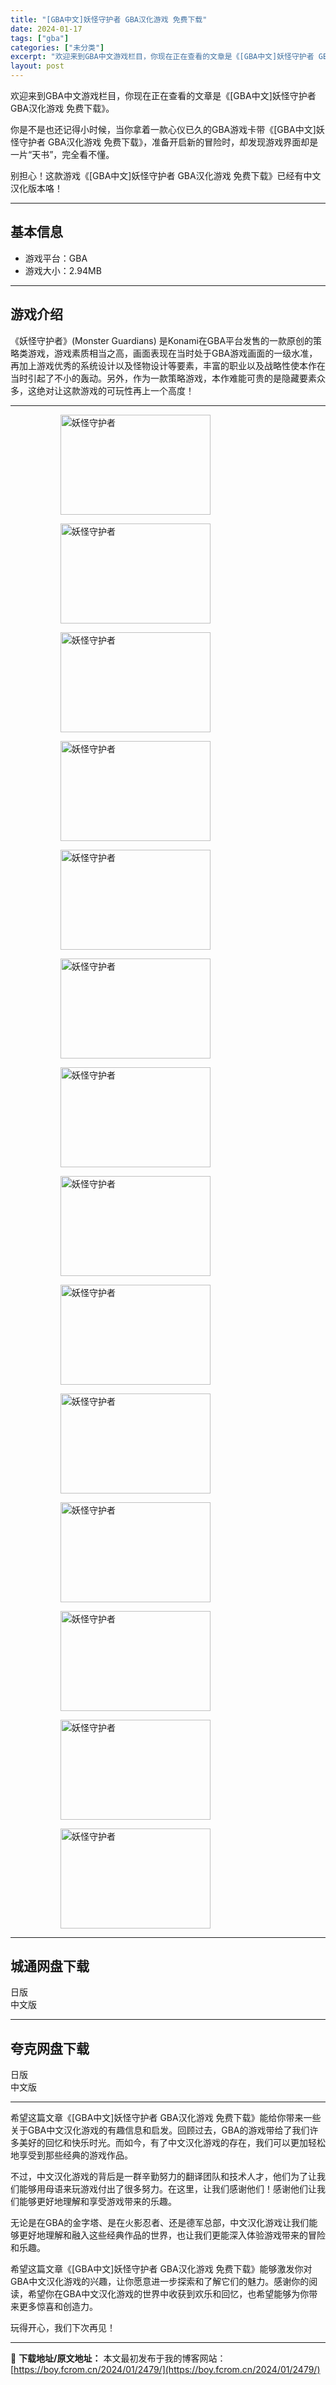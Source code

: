 ```yaml
---
title: "[GBA中文]妖怪守护者 GBA汉化游戏 免费下载"
date: 2024-01-17
tags: ["gba"]
categories: ["未分类"]
excerpt: "欢迎来到GBA中文游戏栏目，你现在正在查看的文章是《[GBA中文]妖怪守护者 GBA汉化游戏 免费下载》。 你是不是也还记得小时候，当你拿着一款心仪已久的GBA游戏卡带《[GBA中文]妖怪守护者 GBA汉化游戏 免费下载》，准备开启新的冒险时，却发现游戏界面却是一片“天书”，完全看不懂。 别担心！这&hellip;"
layout: post
---
```


欢迎来到GBA中文游戏栏目，你现在正在查看的文章是《[GBA中文]妖怪守护者 GBA汉化游戏 免费下载》。

你是不是也还记得小时候，当你拿着一款心仪已久的GBA游戏卡带《[GBA中文]妖怪守护者 GBA汉化游戏 免费下载》，准备开启新的冒险时，却发现游戏界面却是一片“天书”，完全看不懂。

别担心！这款游戏《[GBA中文]妖怪守护者 GBA汉化游戏 免费下载》已经有中文汉化版本咯！ <hr><h2>&#22522;&#26412;&#20449;&#24687;</h2> <ul><li>&#28216;&#25103;&#24179;&#21488;&#65306;GBA</li><li>&#28216;&#25103;&#22823;&#23567;&#65306;2.94MB</li></ul><hr><h2>&#28216;&#25103;&#20171;&#32461;</h2> &#12298;&#22934;&#24618;&#23432;&#25252;&#32773;&#12299;(Monster Guardians) &#26159;Konami&#22312;GBA&#24179;&#21488;&#21457;&#21806;&#30340;&#19968;&#27454;&#21407;&#21019;&#30340;&#31574;&#30053;&#31867;&#28216;&#25103;&#65292;&#28216;&#25103;&#32032;&#36136;&#30456;&#24403;&#20043;&#39640;&#65292;&#30011;&#38754;&#34920;&#29616;&#22312;&#24403;&#26102;&#22788;&#20110;GBA&#28216;&#25103;&#30011;&#38754;&#30340;&#19968;&#32423;&#27700;&#20934;&#65292;&#20877;&#21152;&#19978;&#28216;&#25103;&#20248;&#31168;&#30340;&#31995;&#32479;&#35774;&#35745;&#20197;&#21450;&#24618;&#29289;&#35774;&#35745;&#31561;&#35201;&#32032;&#65292;&#20016;&#23500;&#30340;&#32844;&#19994;&#20197;&#21450;&#25112;&#30053;&#24615;&#20351;&#26412;&#20316;&#22312;&#24403;&#26102;&#24341;&#36215;&#20102;&#19981;&#23567;&#30340;&#36720;&#21160;&#12290;&#21478;&#22806;&#65292;&#20316;&#20026;&#19968;&#27454;&#31574;&#30053;&#28216;&#25103;&#65292;&#26412;&#20316;&#38590;&#33021;&#21487;&#36149;&#30340;&#26159;&#38544;&#34255;&#35201;&#32032;&#20247;&#22810;&#65292;&#36825;&#32477;&#23545;&#35753;&#36825;&#27454;&#28216;&#25103;&#30340;&#21487;&#29609;&#24615;&#20877;&#19978;&#19968;&#20010;&#39640;&#24230;&#65281; <hr><figure><figure><img loading="lazy" decoding="async" width="240" height="160" data-id="4859" src="https://boy.fcrom.cn/wp-content/uploads/2024/01/20240116_65a63f5872a32.png" title="&#22934;&#24618;&#23432;&#25252;&#32773;-1" alt="妖怪守护者"></figure><figure><img loading="lazy" decoding="async" width="240" height="160" data-id="4860" src="https://boy.fcrom.cn/wp-content/uploads/2024/01/20240116_65a63f5898800.png" title="&#22934;&#24618;&#23432;&#25252;&#32773;-2" alt="妖怪守护者"></figure><figure><img loading="lazy" decoding="async" width="240" height="160" data-id="4861" src="https://boy.fcrom.cn/wp-content/uploads/2024/01/20240116_65a63f58bd6c9.png" title="&#22934;&#24618;&#23432;&#25252;&#32773;-3" alt="妖怪守护者"></figure><figure><img loading="lazy" decoding="async" width="240" height="160" data-id="4862" src="https://boy.fcrom.cn/wp-content/uploads/2024/01/20240116_65a63f59015ca.png" title="&#22934;&#24618;&#23432;&#25252;&#32773;-4" alt="妖怪守护者"></figure><figure><img loading="lazy" decoding="async" width="240" height="160" data-id="4863" src="https://boy.fcrom.cn/wp-content/uploads/2024/01/20240116_65a63f592fe87.png" title="&#22934;&#24618;&#23432;&#25252;&#32773;-5" alt="妖怪守护者"></figure><figure><img loading="lazy" decoding="async" width="240" height="160" data-id="4864" src="https://boy.fcrom.cn/wp-content/uploads/2024/01/20240116_65a63f595943e.png" title="&#22934;&#24618;&#23432;&#25252;&#32773;-6" alt="妖怪守护者"></figure><figure><img loading="lazy" decoding="async" width="240" height="160" data-id="4865" src="https://boy.fcrom.cn/wp-content/uploads/2024/01/20240116_65a63f597f837.png" title="&#22934;&#24618;&#23432;&#25252;&#32773;" alt="妖怪守护者"></figure><figure><img loading="lazy" decoding="async" width="240" height="160" data-id="4866" src="https://boy.fcrom.cn/wp-content/uploads/2024/01/20240116_65a63f59ad7ed.png" title="&#22934;&#24618;&#23432;&#25252;&#32773;" alt="妖怪守护者"></figure><figure><img loading="lazy" decoding="async" width="240" height="160" data-id="4867" src="https://boy.fcrom.cn/wp-content/uploads/2024/01/20240116_65a63f59cb3f3.png" title="&#22934;&#24618;&#23432;&#25252;&#32773;" alt="妖怪守护者"></figure><figure><img loading="lazy" decoding="async" width="240" height="160" data-id="4857" src="https://boy.fcrom.cn/wp-content/uploads/2024/01/20240116_65a63f59f370b.png" title="&#22934;&#24618;&#23432;&#25252;&#32773;" alt="妖怪守护者"></figure><figure><img loading="lazy" decoding="async" width="240" height="160" data-id="4868" src="https://boy.fcrom.cn/wp-content/uploads/2024/01/20240116_65a63f5a245a5.png" title="&#22934;&#24618;&#23432;&#25252;&#32773;" alt="妖怪守护者"></figure><figure><img loading="lazy" decoding="async" width="240" height="160" data-id="4869" src="https://boy.fcrom.cn/wp-content/uploads/2024/01/20240116_65a63f5a499ce.png" title="&#22934;&#24618;&#23432;&#25252;&#32773;" alt="妖怪守护者"></figure><figure><img loading="lazy" decoding="async" width="240" height="160" data-id="4856" src="https://boy.fcrom.cn/wp-content/uploads/2024/01/20240116_65a63f5a6d752.png" title="&#22934;&#24618;&#23432;&#25252;&#32773;" alt="妖怪守护者"></figure><figure><img loading="lazy" decoding="async" width="240" height="160" data-id="4858" src="https://boy.fcrom.cn/wp-content/uploads/2024/01/20240116_65a63f5a94685.png" title="&#22934;&#24618;&#23432;&#25252;&#32773;" alt="妖怪守护者"></figure></figure><div><div> <hr><h2>&#22478;&#36890;&#32593;&#30424;&#19979;&#36733;</h2> <div> <div>&#26085;&#29256;</div> <div>&#20013;&#25991;&#29256;</div> </div> </div></div> <hr><h2>&#22840;&#20811;&#32593;&#30424;&#19979;&#36733;</h2> <div> <div>&#26085;&#29256;</div> <div>&#20013;&#25991;&#29256;</div> </div> <hr>希望这篇文章《[GBA中文]妖怪守护者 GBA汉化游戏 免费下载》能给你带来一些关于GBA中文汉化游戏的有趣信息和启发。回顾过去，GBA的游戏带给了我们许多美好的回忆和快乐时光。而如今，有了中文汉化游戏的存在，我们可以更加轻松地享受到那些经典的游戏作品。

不过，中文汉化游戏的背后是一群辛勤努力的翻译团队和技术人才，他们为了让我们能够用母语来玩游戏付出了很多努力。在这里，让我们感谢他们！感谢他们让我们能够更好地理解和享受游戏带来的乐趣。

无论是在GBA的金字塔、是在火影忍者、还是德军总部，中文汉化游戏让我们能够更好地理解和融入这些经典作品的世界，也让我们更能深入体验游戏带来的冒险和乐趣。

希望这篇文章《[GBA中文]妖怪守护者 GBA汉化游戏 免费下载》能够激发你对GBA中文汉化游戏的兴趣，让你愿意进一步探索和了解它们的魅力。感谢你的阅读，希望你在GBA中文汉化游戏的世界中收获到欢乐和回忆，也希望能够为你带来更多惊喜和创造力。

玩得开心，我们下次再见！

---
📖 **下载地址/原文地址：** 本文最初发布于我的博客网站：[https://boy.fcrom.cn/2024/01/2479/](https://boy.fcrom.cn/2024/01/2479/)
